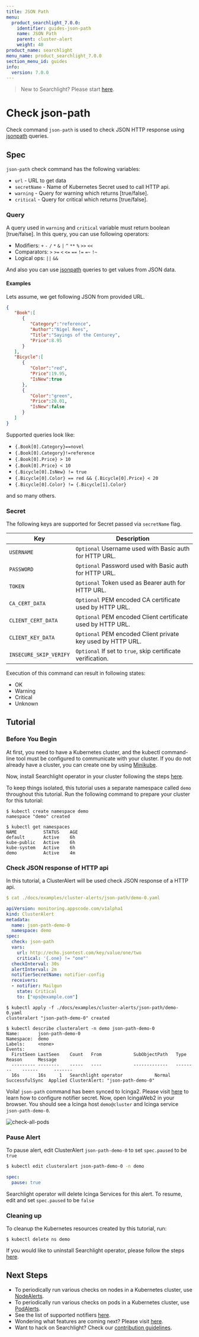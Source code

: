 ```yaml
---
title: JSON Path
menu:
  product_searchlight_7.0.0:
    identifier: guides-json-path
    name: JSON Path
    parent: cluster-alert
    weight: 40
product_name: searchlight
menu_name: product_searchlight_7.0.0
section_menu_id: guides
info:
  version: 7.0.0
---
```


> New to Searchlight? Please start [here](/products/searchlight/7.0.0/concepts/README).

# Check json-path

Check command `json-path` is used to check JSON HTTP response using [jsonpath](https://kubernetes.io/docs/reference/kubectl/jsonpath/) queries.

## Spec
`json-path` check command has the following variables:

- `url` - URL to get data
- `secretName` - Name of Kubernetes Secret used to call HTTP api.
- `warning` - Query for warning which returns [true/false].
- `critical` - Query for critical which returns [true/false].

### Query

A query used in `warning` and `critical` variable must return boolean [true/false].
In this query, you can use following operators:

* Modifiers: `+` `-` `/` `*` `&` `|` `^` `**` `%` `>>` `<<`
* Comparators: `>` `>=` `<` `<=` `==` `!=` `=~` `!~`
* Logical ops: `||` `&&`

And also you can use [jsonpath](https://kubernetes.io/docs/reference/kubectl/jsonpath/) queries to get values from JSON data.

#### Examples

Lets assume, we get following JSON from provided URL.

```json
{
   "Book":[
      {
         "Category":"reference",
         "Author":"Nigel Rees",
         "Title":"Sayings of the Centurey",
         "Price":8.95
      }
   ],
   "Bicycle":[
      {
         "Color":"red",
         "Price":19.95,
         "IsNew":true
      },
      {
         "Color":"green",
         "Price":20.01,
         "IsNew":false
      }
   ]
}
```

Supported queries look like:

* `{.Book[0].Category}==novel`
* `{.Book[0].Category}!=reference`
* `{.Book[0].Price} > 10`
* `{.Book[0].Price} < 10`
* `{.Bicycle[0].IsNew} != true`
* `{.Bicycle[0].Color} == red && {.Bicycle[0].Price} < 20`
* `{.Bicycle[0].Color} != {.Bicycle[1].Color}`

and so many others.

### Secret

The following keys are supported for Secret passed via `secretName` flag.

| Key                    | Description                                                 |
-------------------------|-------------------------------------------------------------|
| `USERNAME`             | `Optional` Username used with Basic auth for HTTP URL.      |
| `PASSWORD`             | `Optional` Password used with Basic auth for HTTP URL.      |
| `TOKEN`                | `Optional` Token used as Bearer auth for HTTP URL.          |
| `CA_CERT_DATA`         | `Optional` PEM encoded CA certificate used by HTTP URL.     |
| `CLIENT_CERT_DATA`     | `Optional` PEM encoded Client certificate used by HTTP URL. |
| `CLIENT_KEY_DATA`      | `Optional` PEM encoded Client private key used by HTTP URL. |
| `INSECURE_SKIP_VERIFY` | `Optional` If set to `true`, skip certificate verification. |

Execution of this command can result in following states:

- OK
- Warning
- Critical
- Unknown


## Tutorial

### Before You Begin
At first, you need to have a Kubernetes cluster, and the kubectl command-line tool must be configured to communicate with your cluster. If you do not already have a cluster, you can create one by using [Minikube](https://github.com/kubernetes/minikube).

Now, install Searchlight operator in your cluster following the steps [here](/products/searchlight/7.0.0/setup/install).

To keep things isolated, this tutorial uses a separate namespace called `demo` throughout this tutorial. Run the following command to prepare your cluster for this tutorial:

```console
$ kubectl create namespace demo
namespace "demo" created

$ kubectl get namespaces
NAME          STATUS    AGE
default       Active    6h
kube-public   Active    6h
kube-system   Active    6h
demo          Active    4m
```

### Check JSON response of HTTP api
In this tutorial, a ClusterAlert will be used check JSON response of a HTTP api.

```yaml
$ cat ./docs/examples/cluster-alerts/json-path/demo-0.yaml

apiVersion: monitoring.appscode.com/v1alpha1
kind: ClusterAlert
metadata:
  name: json-path-demo-0
  namespace: demo
spec:
  check: json-path
  vars:
    url: http://echo.jsontest.com/key/value/one/two
    critical: '{.one} != "one"'
  checkInterval: 30s
  alertInterval: 2m
  notifierSecretName: notifier-config
  receivers:
  - notifier: Mailgun
    state: Critical
    to: ["ops@example.com"]
```

```console
$ kubectl apply -f ./docs/examples/cluster-alerts/json-path/demo-0.yaml
clusteralert "json-path-demo-0" created

$ kubectl describe clusteralert -n demo json-path-demo-0
Name:		json-path-demo-0
Namespace:	demo
Labels:		<none>
Events:
  FirstSeen	LastSeen	Count	From			SubObjectPath	Type		Reason		Message
  ---------	--------	-----	----			-------------	--------	------		-------
  16s		16s		1	Searchlight operator			Normal		SuccessfulSync	Applied ClusterAlert: "json-path-demo-0"
```

Voila! `json-path` command has been synced to Icinga2. Please visit [here](/products/searchlight/7.0.0/guides/notifiers) to learn how to configure notifier secret. Now, open IcingaWeb2 in your browser. You should see a Icinga host `demo@cluster` and Icinga service `json-path-demo-0`.

![check-all-pods](/products/searchlight/7.0.0/images/cluster-alerts/json-path/demo-0.png)

### Pause Alert

To pause alert, edit ClusterAlert `json-path-demo-0` to set `spec.paused` to be `true`

```bash
$ kubectl edit clusteralert json-path-demo-0 -n demo
```

```yaml
spec:
  pause: true
```

Searchlight operator will delete Icinga Services for this alert. To resume, edit and set `spec.paused` to be `false`


### Cleaning up
To cleanup the Kubernetes resources created by this tutorial, run:

```console
$ kubectl delete ns demo
```

If you would like to uninstall Searchlight operator, please follow the steps [here](/products/searchlight/7.0.0/setup/uninstall).


## Next Steps
 - To periodically run various checks on nodes in a Kubernetes cluster, use [NodeAlerts](/products/searchlight/7.0.0/concepts/alert-types/node-alert).
 - To periodically run various checks on pods in a Kubernetes cluster, use [PodAlerts](/products/searchlight/7.0.0/concepts/alert-types/pod-alert).
 - See the list of supported notifiers [here](/products/searchlight/7.0.0/guides/notifiers).
 - Wondering what features are coming next? Please visit [here](/products/searchlight/7.0.0/roadmap).
 - Want to hack on Searchlight? Check our [contribution guidelines](/products/searchlight/7.0.0/CONTRIBUTING).
